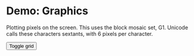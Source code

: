 # Demo: Graphics

Plotting pixels on the screen. This uses the block mosaic set, G1. Unicode calls these characters sextants, with 6 pixels per character.

<button id="gridButton">Toggle grid</button>

<ClientOnly>

<div id="screen"></div>

<script setup>
import { runDemoInVitepress } from './runDemoCodeHelper.js';
import { Attributes, Colour, Teletext } from '@techandsoftware/teletext';

runDemoInVitepress(() => {

    const t = Teletext();
    t.addTo('#screen');
    document.querySelector('#gridButton').onclick = () => t.toggleGrid();

    // set graphics mode with alternative colours per row
    for (let r = 0; r < 25; r++) {
        t.writeByte(0, r, r % 2 ? '\x13' : '\x12');
    }
    for (let radius = 5; radius <= 30; radius += 4) {
        midpointCircle(40, 37, radius);
    }
    t.updateDisplay();

    // midpoint circle algorithm
    function midpointCircle(x0, y0, radius) {
        let x = radius;
        let y = 0;
        let decisionOver2 = 1 - x;

        while (y <= x) {
            t.plot(x + x0, y + y0);
            t.plot(y + x0, x + y0);
            t.plot(-x + x0, y + y0);
            t.plot(-y + x0, x + y0);
            t.plot(-x + x0, -y + y0);
            t.plot(-y + x0, -x + y0);
            t.plot(x + x0, -y + y0);
            t.plot(y + x0, -x + y0);

            y++;
            if (decisionOver2 <= 0) {
                decisionOver2 += 2 * y + 1;
            } else {
                x--;
                decisionOver2 += 2 * (y - x) + 1;
            }
        }
    }

    return () => t.destroy(); // cleanup after unmount in vitepress
});
</script>
</ClientOnly>
